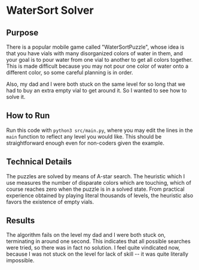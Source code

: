 # WaterSort Solver

## Purpose
There is a popular mobile game called "WaterSortPuzzle", whose idea is that you
have vials with many disorganized colors of water in them, and your goal is to
pour water from one vial to another to get all colors together. This is made
difficult because you may not pour one color of water onto a different color, so
some careful planning is in order.

Also, my dad and I were both stuck on the same level for so long that we had to
buy an extra empty vial to get around it. So I wanted to see how to solve it.

## How to Run
Run this code with `python3 src/main.py`, where you may edit the lines in the
`main` function to reflect any level you would like. This should be
straightforward enough even for non-coders given the example.

## Technical Details
The puzzles are solved by means of A-star search. The heuristic which I use
measures the number of disparate colors which are touching, which of course
reaches zero when the puzzle is in a solved state. From practical experience
obtained by playing literal thousands of levels, the heuristic also favors the
existence of empty vials.

## Results

The algorithm fails on the level my dad and I were both stuck on, terminating in
around one second. This indicates that all possible searches were tried, so
there was in fact no solution. I feel quite vindicated now, because I was not
stuck on the level for lack of skill -- it was quite literally impossible.

